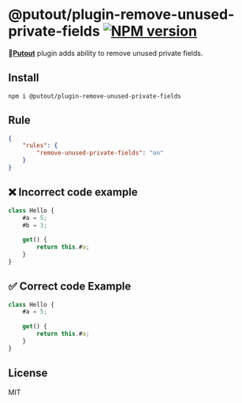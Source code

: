 # @putout/plugin-remove-unused-private-fields [![NPM version][NPMIMGURL]][NPMURL]

[NPMIMGURL]: https://img.shields.io/npm/v/@putout/plugin-remove-unused-private-fields.svg?style=flat&longCache=true
[NPMURL]: https://npmjs.org/package/@putout/plugin-remove-unused-private-fields"npm"

🐊[**Putout**](https://github.com/coderaiser/putout) plugin adds ability to remove unused private fields.

## Install

```
npm i @putout/plugin-remove-unused-private-fields
```

## Rule

```json
{
    "rules": {
        "remove-unused-private-fields": "on"
    }
}
```

## ❌ Incorrect code example

```js
class Hello {
    #a = 5;
    #b = 3;
    
    get() {
        return this.#a;
    }
}
```

## ✅ Correct code Example

```js
class Hello {
    #a = 5;
    
    get() {
        return this.#a;
    }
}
```

## License

MIT
